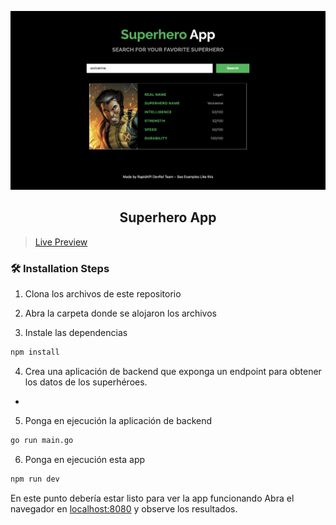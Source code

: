 ![cover](assets/cover.png)

<div align="center">
	<h2>Superhero App</h2>
</div>

> [Live Preview](https://rapidapi-example-superhero-app.vercel.app/)

### 🛠️ Installation Steps

1. Clona los archivos de este repositorio

2. Abra la carpeta donde se alojaron los archivos

3. Instale las dependencias

```bash
npm install
```

4. Crea una aplicación de backend que exponga un endpoint para obtener los datos de los superhéroes.

<ul>
	<li></li>
</ul>

5. Ponga en ejecución la aplicación de backend

```bash
go run main.go
```
6. Ponga en ejecución esta app

```bash
npm run dev
```
En este punto debería estar listo para ver la app funcionando Abra el navegador en [localhost:8080](http://localhost:8080/) y observe los resultados.
